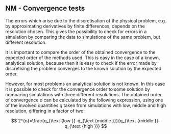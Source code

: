 ## NM - Convergence tests

The errors which arise due to the discretisation of the physical problem, e.g. by approximating derivatives by finite differences, depends on the resolution chosen. This gives the possibility to check for errors in a simulation by comparing the data to simulations of the same problem, but different resolution.

It is important to compare the order of the obtained convergence to the expected order of the methods used. This is easy in the case of a known, analytical solution, because then it is easy to check if the error made by discretising the problem converges to the known solution by the expected order.

However, for most problems an analytical solution is not known. In this case it is possible to check for the convergence order to some solution by comparing simulations with three different resolutions. The obtained order of convergence $o$ can be calculated by the following expression, using one of the involved quantities $q$ taken from simulations with low, middle and high resolution, differing in a factor of two:

$$
2^{o}=\frac{q_{\text {low }}-q_{\text {middle }}}{q_{\text {middle }}-q_{\text {high }}}
$$